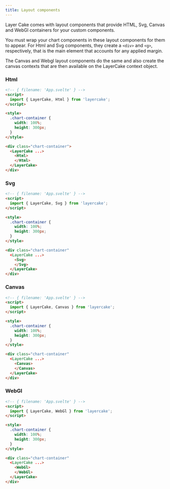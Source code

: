 ```yaml
---
title: Layout components
---
```


Layer Cake comes with layout components that provide HTML, Svg, Canvas and WebGl containers for your custom components.

You must wrap your chart components in these layout components for them to appear. For Html and Svg components, they create a `<div>` and `<g>`, respectively, that is the main element that accounts for any applied margin.

The Canvas and Webgl layout components do the same and also create the canvas contexts that are then available on the LayerCake context object.

### Html

```html
<!-- { filename: 'App.svelte' } -->
<script>
  import { LayerCake, Html } from 'layercake';
</script>

<style>
  .chart-container {
    width: 100%;
    height: 300px;
  }
</style>

<div class="chart-container">
  <LayerCake ...>
    <Html>
    </Html>
  </LayerCake>
</div>
```

### Svg

```html
<!-- { filename: 'App.svelte' } -->
<script>
  import { LayerCake, Svg } from 'layercake';
</script>

<style>
  .chart-container {
    width: 100%;
    height: 300px;
  }
</style>

<div class="chart-container"
  <LayerCake ...>
    <Svg>
    </Svg>
  </LayerCake>
</div>

```

### Canvas

```html
<!-- { filename: 'App.svelte' } -->
<script>
  import { LayerCake, Canvas } from 'layercake';
</script>

<style>
  .chart-container {
    width: 100%;
    height: 300px;
  }
</style>

<div class="chart-container"
  <LayerCake ...>
    <Canvas>
    </Canvas>
  </LayerCake>
</div>
```

### WebGl

```html
<!-- { filename: 'App.svelte' } -->
<script>
  import { LayerCake, WebGl } from 'layercake';
</script>

<style>
  .chart-container {
    width: 100%;
    height: 300px;
  }
</style>

<div class="chart-container"
  <LayerCake ...>
    <WebGl>
    </WebGl>
  </LayerCake>
</div>
```
